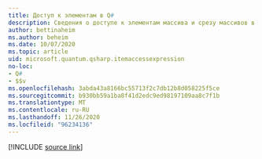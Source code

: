 ```yaml
---
title: Доступ к элементам в Q#
description: Сведения о доступе к элементам массива и срезу массивов в Q# .
author: bettinaheim
ms.author: beheim
ms.date: 10/07/2020
ms.topic: article
uid: microsoft.quantum.qsharp.itemaccessexpression
no-loc:
- Q#
- $$v
ms.openlocfilehash: 3abda43a8166bc55713f2c7db12b8d058225f5ce
ms.sourcegitcommit: b930bb59a1ba8f41d2edc9ed98197109aa8c7f1b
ms.translationtype: MT
ms.contentlocale: ru-RU
ms.lasthandoff: 11/26/2020
ms.locfileid: "96234136"
---
```

<!---
# Item access operator in Q#
-->

[!INCLUDE [source link](~/includes/qsharp-language/Specifications/Language/3_Expressions/ItemAccessExpressions.md)]

